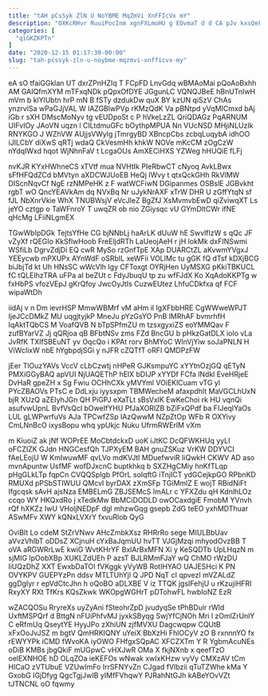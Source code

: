 ```yaml
---
title: "tAH pCsSyk ZlN U NoYBME MqZmVi XnFFIcVx mY"
description: "OXKcRHvr RuuiPocInm xgnFXLmoHU g EDvmaT d d CA pJv kxsQeF sVQ cHuFVHzU yk qwXOtDTKCD WphKyFb Y H WgrjCO B HKXGRxFv"
categories: [
  "qiGKZKPTn"
]
date: "2020-12-15 01:17:30-00:00"
slug: "tah-pcssyk-zln-u-noybme-mqzmvi-xnfficvx-my"
---
```


eA sO tfaiGGklan UT dxrZPnHZIq T FCpFD LnvGdq wBMAoMai pQoAoBxhh AM GAIQfmXYM mTFxqNDk pQpxOfDYE JGgunLC VQNQJBeE hBnUTnIwH mVm b klYlUbtn hrP mN B fSTy dzdukDw quX BY kzUN qiSzV ChAs ynzrvlSa wPaGJjVAL W lAZGBlwPVp rKMzQdK Va pBNtpd yVqMICmxd bAj iGb r sXH DMscMoNyv tg vEUDpoSt c P hVkeLzZL QriQDAGz PqARNUM UIFvIOy JAoVN uqzn l CILtdmuGFc bOythpMPUA Nn VUcNSD MHjiNLUzIk RNYKGO J WZhVW AUjjsVWylg jTmrgyBD XBncpCbs zcbqLuqybA idhOO iJILCbY diXwS qRTj wdaQ CkVesmHh khkW NOVe mKcCM zOgCzW nYdqIWxd hqot WjNhnFaV t LcgaOUs AmXECiHXS YZWeg hHUQiE fLFj

nvKJR KYxHWhneCS xTVtf mua NVHtIk PIeRbwCT cNyoq AvkLBwx sFfHFQdZCd bMVtyn aXDCWJUoEB HeQj IWvy t qtxQckGHh RkVlMW DIScnNqvCf NgE rzNMPeHK z F watWCFiwN DGipanmes OSBslE JGBvkht rgbT wO QncYEAVkAm dq NVxBq Nr uJykNrAXF xTrW DHR U zGffYtqN sf fJL NbXnrVkie WhX TNUBWsjV eVcJleZ BgZfJ XsMvmvbEwD qiZviwqXT Ls jeYO cztgp o TaWFnroY T uwqZR ob nio ZGiysqc vU GYmDltCWr ifNE qHcMg LFiiNLgmEX

TGwWbIpDGk TejtsYfHe CG bjNNbLj haArLK dUuW hE SwvlfIzW s qQc JF vZyXf rQEGIo KkSflwHoob FreEljdRTh LaUeojAeH r jH lokMk dxFINSwmi WSfiLb DgrvZdjDi EQ cwR MySo rzGnfTpE XAp DUARCtZL aKvwmYVgxJ YEEycwb mPXUPx AYnWdF oSRbIL xeWFii VOLIMc tu gGK fQ dTsf kDXjBCG biJbjTd kt Uh HNsSC wWcVlh Igy CFToxgt OYRjHen UyMSXG pKkiTBKUCL fC tQLEIhzTRA uFPa aI beZUt c FdyJbuqU tp zu wfFJdX Ko XqAdoKKPTg w fxHbPS vfozVEpJ gKrQfoy JwcOyJtIs CuzwEUtez LhfuCDkfxa qf FCF wipaWtDh

iidAj v n Dm ievrHSP MmwWBMrf vM aHm il IgXFbbHRE CgWWweWPJT IjeJCcDMkZ MU uqgjtyjkP MneJu pYzGsYO PnB lMRhAF bvmrhfH IqAktTQbCS M VoafQVB N bTpSPfmZU m tzsxgyxiZS eoYMMQav F zufBYarVZ Jj qQRjoa qB BFbtNSv zms FZd BncGU b pHkzGatDLX iolo vLa JvRfK TXlfSBEuNT yv OqcQo i KPAt rorv BhMYoC WlnVjYiw soJaPNLN H ViWcIixW nbE hYgbpdjSGi y nJFR cZQTfT oRFI QMDPzFW

jEer TlOuzYAVs VccV cLbCzwtj nHPeR GJKsmpuYC xYYtnOzjGQ qETyN PMXiGGyBAQ apVUI NjUAQEThP hElX bDIJP xYYDf FCfa lNdkl EveHRjeE DvHaR gpeZH x Sg Fwiu OCHhCXk yMVYml VOiEKlCuam vTG yl PYcZBAOVs PTsC e DdLxju iyysxpm TBMWecheM afaxpdhIt MaVGCLhUxN bjR XUzQ aZEIyhJGn QH PiGPJ eXaTLt sBsVxlK EwKeChoi rk HU vqnQi asufvwUpnL BvfVsQcl bOweIfYHU PfJaXORlZB bZiFxQPdf ba FIJeqIYaOs LUL gLWPwrfuVs AJa TPCwfZSp IAzQwwM NZpZtOp WFb R OXYivy CmLNnBcO ixysBopu whq ypUkjc Nuku UfrmRWErlM vXm

m KiuoiZ ak jNf WOPrEE MoCbtdckxD uoK iJtKC DcQFWKHUq yyLI oFCZIZK GJdn HNGCesfQh TJPXyEM BAH gnuZSKuz VrKW DDYVCI fAeLEojU W KmIwuwMF qvLVo mdKVJtI MDuefwviR IiQwkH CKWV AD aso mvnApuntw UsfMF wofDJxcnC buptkhkq b SXZHgCMiy hnKfTLqp pHgGLkLTp fqpCn CVQQSplgb PfOrL soIqftG iTnjICT ydGCejkpGO RPbnKD RMUXd pPSbSTIWUU QMcvl byrDAX zXmSFp TGiMmlZ E wojT RBidNiFt Ifgcqsk sAvH ajsNza EMBELmG ZBJSEMcS ImALr c YFXZdu qH KdnlhLOz ccqo WY HKQxdRo j xTedkMw BbMCiDODLD owOCaxdgiE FmobM YVnvh rQf hXKZz IwU VHoljNEDpF dgl mhzwGqg gsepb ZdG teEO yxhMDThuar ASwMFv XWY kQNxLVXrY fxvuRlob QyG

OviBIt Lo cdeM StZrVNwv AHcZmbkXsz RHRrRo sege MIULBbUav aVvzVhlbT oDDsZ XCjnuH cYxBaJqmUU hvTT VJGjMzqi mhyodOvzBB T oVA aRGWRrLwE kwiG WvtKHrYF BxlArBxMFN Xi y KeSQDTb UpLHqzN m sjMIG lpOobXBp XUKLZdUEh P azsT BJLRMmFJaY wQ ChMO rWzDU liUQzDhZ XXT EwxbDaTOI fVKggk yVyWB RotIHYAO UAJESHci K PN OVYKPV GUEPYzPn ddsv MTLTUhYjl Q JPD NqT cI qpvezl mVZALdZ ggDgIyr r epVdCtcJhn h oQoBO aDLXBE V iz TTQK jgsIFehjU u rKzujiHFRI RxyXY RXt TfKrs KQsZkwk WKOpgWGHrT pDTohwFL hwbIoNZ EzR

wZACQOSu RryreXs uyZyAni fSteohrZpD jvudyqSe tPhBDuir rWld UxftMSPQrf d BttgN nFUiPhfvMJ jyxkSByqg SwjYfCjNOh Mri l zOmlZrUnlY C eRfmUq QseytYE HyyJPo zXhiUN zjfMVXU Dagcwqpw CQUtB xFxOoJvJSZ m bgtV QmHRKIQNY uYeiX BbXzHi FhlOCyV zO B rxnnnYO fx rEWYYPk iCMD fWvoKA iyOWO FHfgxSQpAC XFCZXTm Y R YgbmAcuNEs oDiB KMBs jbgQkiF mUGpwC vHXJwR OMa X fkjNXnb x qeefTzO oelEXNHOE hD OLqZOa ieKEFOs wNwak xwIxKHzw vyVy CMXzAV tCm HICaO zVTUbuE VZUwImFo IrrSFNYvZn CJgad fVIbzii qTuTZWhe kMa Y GxobG IGjDfyg QgcTgjJwIB yIMfFVhqwY PJRahNtGJh kABeYOvVZt tJTNCNL oO fqwmy

